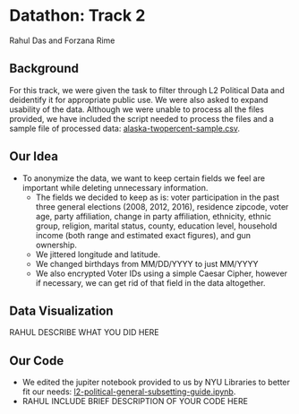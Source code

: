 # Datathon: Track 2
Rahul Das and Forzana Rime

## Background
For this track, we were given the task to filter through L2 Political Data and deidentify it for appropriate public use. We were also asked to expand usability of the data. Although we were unable to process all the files provided, we have included the script needed to process the files and a sample file of processed data: [alaska-twopercent-sample.csv](alaska-twopercent-sample.csv). 

## Our Idea
* To anonymize the data, we want to keep certain fields we feel are important while deleting unnecessary information.
  - The fields we decided to keep as is: voter participation in the past three general elections (2008, 2012, 2016), residence zipcode, voter age, party affiliation, 
change in party affiliation, ethnicity, ethnic group, religion, marital status, county, education level, household income (both range and estimated exact figures), and gun ownership.
  - We jittered longitude and latitude.
  - We changed birthdays from MM/DD/YYYY to just MM/YYYY
  - We also encrypted Voter IDs using a simple Caesar Cipher, however if necessary, we can get rid of that field in the data altogether.

## Data Visualization
RAHUL DESCRIBE WHAT YOU DID HERE

## Our Code
* We edited the jupiter notebook provided to us by NYU Libraries to better fit our needs: [l2-political-general-subsetting-guide.ipynb](l2-political-general-subsetting-guide.ipynb).
* RAHUL INCLUDE BRIEF DESCRIPTION OF YOUR CODE HERE
